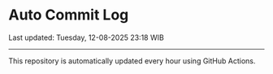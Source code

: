 # Auto Commit Log

Last updated: Tuesday, 12-08-2025 23:18 WIB

---

This repository is automatically updated every hour using GitHub Actions.
